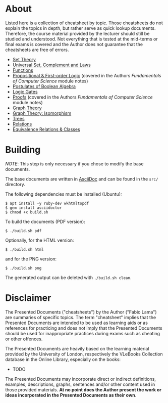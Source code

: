 # About

Listed here is a collection of cheatsheet by topic. Those cheatsheets do not
explain the topics in depth, but rather serve as quick lookup documents.
Therefore, the course material provided by the lecturer should still be studied
and understood. Not everything that is tested at the mid-terms or final exams is
covered and the Author does not guarantee that the cheatsheets are free of
errors.

* [Set Theory](./cheatsheet_set_theory.pdf)
* [Universal Set, Complement and Laws](./cheatsheet_universal_set_complement_laws.pdf)
* [Functions](./cheatsheet_functions.pdf)
* [Propositional & First-order Logic](/level-4/fundamentals-of-computer-science/student-notes/fabio-lama/cheatsheet_propositional_logic.pdf) (covered in the Authors _Fundamentals of Computer Science_ module notes)
* [Postulates of Boolean Algebra](./cheatsheet_postulates_boolean_algebra.pdf)
* [Logic Gates](./cheatsheet_logic_gates.pdf)
* [Proofs](/level-4/fundamentals-of-computer-science/student-notes/fabio-lama/cheatsheet_proofs.pdf)
  (covered in the Authors _Fundamentals of Computer Science_ module notes)
* [Graph Theory](./cheatsheet_graphs.pdf)
* [Graph Theory: Isomorphism](./cheatsheet_graphs_isomorphism.pdf)
* [Trees](./cheatsheet_trees.pdf)
* [Relations](./cheatsheet_relations.pdf)
* [Equivalence Relations & Classes](./cheatsheet_equivalence.pdf)

# Building

_NOTE_: This step is only necessary if you chose to modify the base documents.

The base documents are written in [AsciiDoc](https://asciidoc.org/) and can be
found in the `src/` directory.

The following dependencies must be installed (Ubuntu):

```console
$ apt install -y ruby-dev wkhtmltopdf
$ gem install asciidoctor
$ chmod +x build.sh
```

To build the documents (PDF version):

```console
$ ./build.sh pdf
```

Optionally, for the HTML version:

```console
$ ./build.sh html
```

and for the PNG version:

```console
$ ./build.sh png
```

The generated output can be deleted with `./build.sh clean`.

# Disclaimer

The Presented Documents ("cheatsheets") by the Author ("Fabio Lama") are
summaries of specific topics. The term "cheatsheet" implies that the Presented
Documents are intended to be used as learning aids or as references for
practicing and does not imply that the Presented Documents should be used for
inappropriate practices during exams such as cheating or other offences.

The Presented Documents are heavily based on the learning material provided by
the University of London, respectively the VLeBooks Collection database in the
Online Library, especially on the books:

* TODO

The Presented Documents may incorporate direct or indirect definitions,
examples, descriptions, graphs, sentences and/or other content used in those
provided materials. **At no point does the Author present the work or ideas
incorporated in the Presented Documents as their own.**
